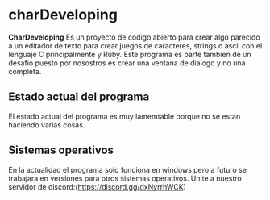 # charDeveloping
**CharDeveloping** Es un proyecto de codigo abierto para crear algo parecido a un editador de texto para crear juegos de caracteres, strings o ascii con el lenguaje C principalmente y Ruby. Este programa es parte tambien de un desafio puesto por nosostros es crear una ventana de dialogo y no una completa.
## Estado actual del programa
El estado actual del programa es muy lamemtable porque no se estan haciendo varias cosas.
## Sistemas operativos
En la actualidad el programa solo funciona en windows pero a futuro se trabajara en versiones para otros sistemas operativos.
Unite a nuestro servidor de discord:(https://discord.gg/dxNyrrhWCK)
